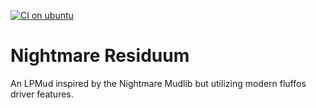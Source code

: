 [![CI on ubuntu](https://github.com/michaelprograms/nightmare-residuum/actions/workflows/ci.yml/badge.svg)](https://github.com/michaelprograms/nightmare-residuum/actions/workflows/ci.yml)

# Nightmare Residuum

An LPMud inspired by the Nightmare Mudlib but utilizing modern fluffos driver features.
